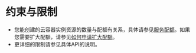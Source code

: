 # 约束与限制<a name="cci_02_2004"></a>

-   您能创建的云容器实例资源的数量与配额有关系，具体请参见[服务配额](https://console.huaweicloud.com/quota/?region&locale=zh-cn#/quota)。如果您需要扩大配额，请参见[如何申请扩大配额](https://support.huaweicloud.com/usermanual-iaas/zh-cn_topic_0040259342.html)。
-   更详细的限制请参见具体API的说明。

